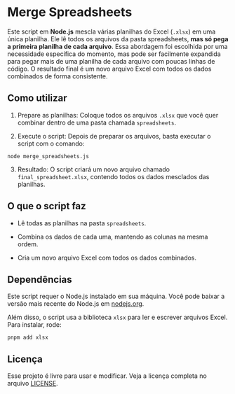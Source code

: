 # Merge Spreadsheets

Este script em **Node.js** mescla várias planilhas do Excel (`.xlsx`) em uma única planilha. Ele lê todos os arquivos da pasta spreadsheets, **mas só pega a primeira planilha de cada arquivo**. Essa abordagem foi escolhida por uma necessidade específica do momento, mas pode ser facilmente expandida para pegar mais de uma planilha de cada arquivo com poucas linhas de código. O resultado final é um novo arquivo Excel com todos os dados combinados de forma consistente.



## Como utilizar

1. Prepare as planilhas: Coloque todos os arquivos `.xlsx` que você quer combinar dentro de uma pasta chamada `spreadsheets`.

2. Execute o script: Depois de preparar os arquivos, basta executar o script com o comando:

```
node merge_spreadsheets.js
```

3. Resultado: O script criará um novo arquivo chamado `final_spreadsheet.xlsx`, contendo todos os dados mesclados das planilhas.

## O que o script faz

* Lê todas as planilhas na pasta `spreadsheets`.

* Combina os dados de cada uma, mantendo as colunas na mesma ordem.

* Cria um novo arquivo Excel com todos os dados combinados.

## Dependências

Este script requer o Node.js instalado em sua máquina. Você pode baixar a versão mais recente do Node.js em [nodejs.org](https://nodejs.org/).

Além disso, o script usa a biblioteca `xlsx` para ler e escrever arquivos Excel. Para instalar, rode:

```
pnpm add xlsx
```

## Licença

Esse projeto é livre para usar e modificar. Veja a licença completa no arquivo [LICENSE](LICENSE).

